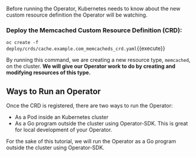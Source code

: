 Before running the Operator, Kubernetes needs to know about the new custom
resource definition the Operator will be watching.

### Deploy the Memcached Custom Resource Definition (CRD):

`oc create -f deploy/crds/cache.example.com_memcacheds_crd.yaml`{{execute}}

By running this command, we are creating a new resource type, `memcached`, on the cluster. __We will give our Operator work to do by creating and modifying resources of this type.__

## Ways to Run an Operator

Once the CRD is registered, there are two ways to run the Operator:

* As a Pod inside an Kubernetes cluster
* As a Go program outside the cluster using Operator-SDK. This is great for local development of your Operator.

For the sake of this tutorial, we will run the Operator as a Go program outside the cluster using Operator-SDK.